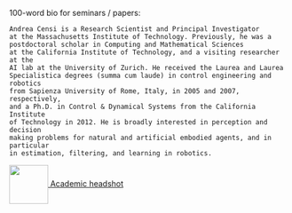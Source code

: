 
100-word bio for seminars / papers:

    Andrea Censi is a Research Scientist and Principal Investigator 
    at the Massachusetts Institute of Technology. Previously, he was a
    postdoctoral scholar in Computing and Mathematical Sciences 
    at the California Institute of Technology, and a visiting researcher at the 
    AI lab at the University of Zurich. He received the Laurea and Laurea 
    Specialistica degrees (summa cum laude) in control engineering and robotics 
    from Sapienza University of Rome, Italy, in 2005 and 2007, respectively, 
    and a Ph.D. in Control & Dynamical Systems from the California Institute 
    of Technology in 2012. He is broadly interested in perception and decision 
    making problems for natural and artificial embodied agents, and in particular 
    in estimation, filtering, and learning in robotics.


<a href="http://andrea.caltech.edu/media/andrea_defense-small.jpg">
    <img src="http://andrea.caltech.edu/media/andrea_defense-small.jpg" style='vertical-align: middle; height: 5em'/>
    Academic headshot</a>